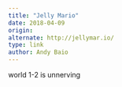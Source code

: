 ```yaml
---
title: "Jelly Mario"
date: 2018-04-09
origin: 
alternate: http://jellymar.io/
type: link
author: Andy Baio
---
```


world 1-2 is unnerving

